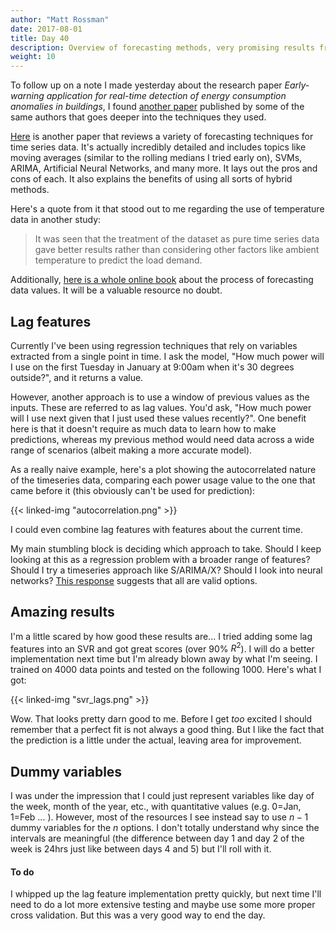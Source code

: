 ```yaml
---
author: "Matt Rossman"
date: 2017-08-01
title: Day 40
description: Overview of forecasting methods, very promising results from multiple regression with lag features
weight: 10
---
```


To follow up on a note I made yesterday about the research paper *Early-warning application for real-time detection of energy
consumption anomalies in buildings*, I found [another paper](http://www.sciencedirect.com.silk.library.umass.edu/science/article/pii/S1364032114001142) published by some of the same authors that goes deeper into the techniques they used.

[Here](http://www.sciencedirect.com/science/article/pii/S1364032117303155) is another paper that reviews a variety of forecasting techniques for time series data. It's actually incredibly detailed and includes topics like moving averages (similar to the rolling medians I tried early on), SVMs, ARIMA, Artificial Neural Networks, and many more. It lays out the pros and cons of each. It also explains the benefits of using all sorts of hybrid methods.

Here's a quote from it that stood out to me regarding the use of temperature data in another study:

> It was seen that the treatment of the dataset as pure time series data gave better results rather than considering other factors like ambient temperature to predict the load demand.

Additionally, [here is a whole online book](https://www.otexts.org/fpp) about the process of forecasting data values. It will be a valuable resource no doubt.

## Lag features
Currently I've been using regression techniques that rely on variables extracted from a single point in time. I ask the model, "How much power will I use on the first Tuesday in January at 9:00am when it's 30 degrees outside?", and it returns a value.

However, another approach is to use a window of previous values as the inputs. These are referred to as lag values. You'd ask, "How much power will I use next given that I just used these values recently?". One benefit here is that it doesn't require as much data to learn how to make predictions, whereas my previous method would need data across a wide range of scenarios (albeit making a more accurate model).

As a really naive example, here's a plot showing the autocorrelated nature of the timeseries data, comparing each power usage value to the one that came before it (this obviously can't be used for prediction):

{{< linked-img "autocorrelation.png" >}}

I could even combine lag features with features about the current time.

My main stumbling block is deciding which approach to take. Should I keep looking at this as a regression problem with a broader range of features? Should I try a timeseries approach like S/ARIMA/X? Should I look into neural networks? [This response](https://www.quora.com/Data-Science-Can-machine-learning-be-used-for-time-series-analysis/answer/Shehroz-Khan-2?srid=PC6k) suggests that all are valid options.

## Amazing results
I'm a little scared by how good these results are... I tried adding some lag features into an SVR and got great scores (over 90% $R^2$). I will do a better implementation next time but I'm already blown away by what I'm seeing. I trained on 4000 data points and tested on the following 1000. Here's what I got:

{{< linked-img "svr_lags.png" >}}

Wow. That looks pretty darn good to me. Before I get *too* excited I should remember that a perfect fit is not always a good thing. But I like the fact that the prediction is a little under the actual, leaving area for improvement.

## Dummy variables
I was under the impression that I could just represent variables like day of the week, month of the year, etc., with quantitative values (e.g. 0=Jan, 1=Feb ... ). However, most of the resources I see instead say to use $n-1$ dummy variables for the $n$ options. I don't totally understand why since the intervals are meaningful (the difference between day 1 and day 2 of the week is 24hrs just like between days 4 and 5) but I'll roll with it.

#### To do
I whipped up the lag feature implementation pretty quickly, but next time I'll need to do a lot more extensive testing and maybe use some more proper cross validation. But this was a very good way to end the day.
